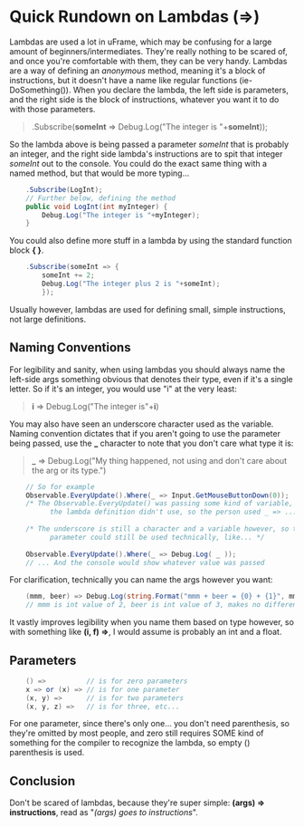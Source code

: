 # Quick Rundown on Lambdas (=>)

Lambdas are used a lot in uFrame, which may be confusing for a large amount of beginners/intermediates.  They're really nothing to be scared of, and once you're comfortable with them, they can be very handy.  Lambdas are a way of defining an _anonymous_ method, meaning it's a block of instructions, but it doesn't have a name like regular functions (ie- DoSomething()).  When you declare the lambda, the left side is parameters, and the right side is the block of instructions, whatever you want it to do with those parameters.

> .Subscribe(**someInt** => Debug.Log("The integer is "+**someInt**));

So the lambda above is being passed a parameter _someInt_ that is probably an integer, and the right side lambda's instructions are to spit that integer _someInt_ out to the console.  You could do the exact same thing with a named method, but that would be more typing...

```cs
    .Subscribe(LogInt);
    // Further below, defining the method
    public void LogInt(int myInteger) {
        Debug.Log("The integer is "+myInteger);
    }
```

You could also define more stuff in a lambda by using the standard function block **{ }**.

```cs
    .Subscribe(someInt => {
        someInt += 2;
        Debug.Log("The integer plus 2 is "+someInt);
        });
```

Usually however, lambdas are used for defining small, simple instructions, not large definitions.
## Naming Conventions
For legibility and sanity, when using lambdas you should always name the left-side args something obvious that denotes their type, even if it's a single letter.  So if it's an integer, you would use "i" at the very least:

> **i** => Debug.Log("The integer is"+**i**)

You may also have seen an underscore character used as the variable.  Naming convention dictates that if you aren't going to use the parameter being passed, use the **\_** character to note that you don't care what type it is:

> **_** => Debug.Log("My thing happened, not using and don't care about the arg or its type.")

```cs
    // So for example
    Observable.EveryUpdate().Where(_ => Input.GetMouseButtonDown(0));
    /* The Observable.EveryUpdate() was passing some kind of variable, but
          the lambda definition didn't use, so the person used _ => ... */
    
    /* The underscore is still a character and a variable however, so the passed
          parameter could still be used technically, like... */
          
    Observable.EveryUpdate().Where(_ => Debug.Log( _ ));
    // ... And the console would show whatever value was passed
```

For clarification, technically you can name the args however you want:

```cs
    (mmm, beer) => Debug.Log(string.Format("mmm + beer = {0} + {1}", mmm, beer))
    // mmm is int value of 2, beer is int value of 3, makes no difference
```

It vastly improves legibility when you name them based on type however, so with something like **(i, f) =>**, I would assume is probably an int and a float.
    
## Parameters

```cs
    () =>          // is for zero parameters 
    x => or (x) => // is for one parameter 
    (x, y) =>      // is for two parameters 
    (x, y, z) =>   // is for three, etc... 
```

For one parameter, since there's only one... you don't need parenthesis, so they're omitted by most people, and zero still requires SOME kind of something for the compiler to recognize the lambda, so empty () parenthesis is used.

## Conclusion
Don't be scared of lambdas, because they're super simple: **(args) => instructions**, read as "_(args) goes to instructions_".
